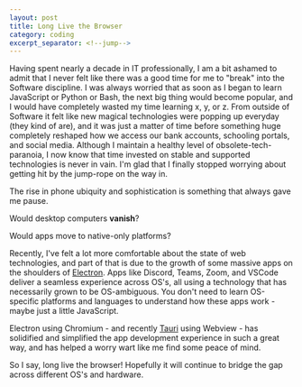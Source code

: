 ```yaml
---
layout: post
title: Long Live the Browser
category: coding
excerpt_separator: <!--jump-->
---
```


Having spent nearly a decade in IT professionally, I am a bit ashamed to admit that I never felt like there was a good time for me to "break" into the Software discipline.
I was always worried that as soon as I began to learn JavaScript or Python or Bash, the next big thing would become popular, and I would have completely wasted my time learning x, y, or z.
From outside of Software it felt like new magical technologies were popping up everyday (they kind of are), and it was just a matter of time before something huge completely reshaped how we access our bank accounts, schooling portals, and social media.
Although I maintain a healthy level of obsolete-tech-paranoia, I now know that time invested on stable and supported technologies is never in vain.
I'm glad that I finally stopped worrying about getting hit by the jump-rope on the way in.

<!--jump-->

The rise in phone ubiquity and sophistication is something that always gave me pause.

Would desktop computers **vanish**?

Would apps move to native-only platforms?


Recently, I've felt a lot more comfortable about the state of web technologies, and part of that is due to the growth of some massive apps on the shoulders of [Electron](https://www.electronjs.org). Apps like Discord, Teams, Zoom, and VSCode deliver a seamless experience across OS's, all using a technology that has necessarily grown to be OS-ambiguous. You don't need to learn OS-specific platforms and languages to understand how these apps work - maybe just a little JavaScript.

Electron using Chromium - and recently [Tauri](https://tauri.app) using Webview - has solidified and simplified the app development experience in such a great way, and has helped a worry wart like me find some peace of mind.

So I say, long live the browser!
Hopefully it will continue to bridge the gap across different OS's and hardware.
